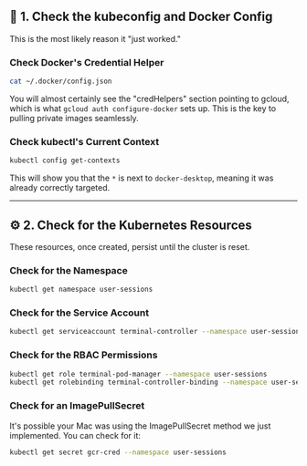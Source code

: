 ## 🐳 1. Check the kubeconfig and Docker Config

This is the most likely reason it "just worked."

### Check Docker's Credential Helper

```bash
cat ~/.docker/config.json
```

You will almost certainly see the "credHelpers" section pointing to gcloud, which is what `gcloud auth configure-docker` sets up. This is the key to pulling private images seamlessly.

### Check kubectl's Current Context

```bash
kubectl config get-contexts
```

This will show you that the `*` is next to `docker-desktop`, meaning it was already correctly targeted.

---

## ⚙️ 2. Check for the Kubernetes Resources

These resources, once created, persist until the cluster is reset.

### Check for the Namespace

```bash
kubectl get namespace user-sessions
```

### Check for the Service Account

```bash
kubectl get serviceaccount terminal-controller --namespace user-sessions
```

### Check for the RBAC Permissions

```bash
kubectl get role terminal-pod-manager --namespace user-sessions
kubectl get rolebinding terminal-controller-binding --namespace user-sessions
```

### Check for an ImagePullSecret

It's possible your Mac was using the ImagePullSecret method we just implemented. You can check for it:

```bash
kubectl get secret gcr-cred --namespace user-sessions
```
